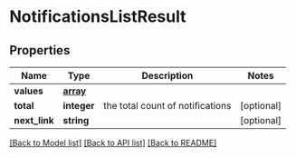 # NotificationsListResult

## Properties
Name | Type | Description | Notes
------------ | ------------- | ------------- | -------------
**values** | [**array**](.md) |  | 
**total** | **integer** | the total count of notifications | [optional] 
**next_link** | **string** |  | [optional] 

[[Back to Model list]](../README.md#documentation-for-models) [[Back to API list]](../README.md#documentation-for-api-endpoints) [[Back to README]](../README.md)

